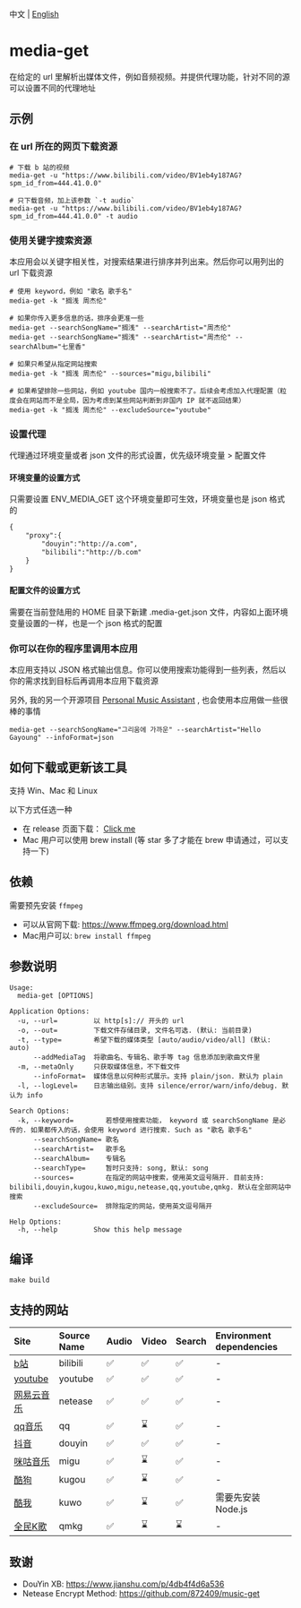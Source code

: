 中文 | [English](./README_en.md)

# media-get
在给定的 url 里解析出媒体文件，例如音频视频。并提供代理功能，针对不同的源可以设置不同的代理地址

## 示例
### 在 url 所在的网页下载资源
```shell
# 下载 b 站的视频
media-get -u "https://www.bilibili.com/video/BV1eb4y187AG?spm_id_from=444.41.0.0"

# 只下载音频，加上该参数 `-t audio`
media-get -u "https://www.bilibili.com/video/BV1eb4y187AG?spm_id_from=444.41.0.0" -t audio
```
### 使用关键字搜索资源

本应用会以关键字相关性，对搜索结果进行排序并列出来。然后你可以用列出的 url 下载资源
```shell
# 使用 keyword，例如 "歌名 歌手名"
media-get -k "搁浅 周杰伦" 

# 如果你传入更多信息的话，排序会更准一些
media-get --searchSongName="搁浅" --searchArtist="周杰伦" 
media-get --searchSongName="搁浅" --searchArtist="周杰伦" --searchAlbum="七里香"

# 如果只希望从指定网站搜索
media-get -k "搁浅 周杰伦" --sources="migu,bilibili"

# 如果希望排除一些网站，例如 youtube 国内一般搜索不了。后续会考虑加入代理配置（粒度会在网站而不是全局，因为考虑到某些网站判断到非国内 IP 就不返回结果）
media-get -k "搁浅 周杰伦" --excludeSource="youtube"
```

### 设置代理
代理通过环境变量或者 json 文件的形式设置，优先级环境变量 > 配置文件

#### 环境变量的设置方式
只需要设置 ENV_MEDIA_GET 这个环境变量即可生效，环境变量也是 json 格式的
```markdown
{
    "proxy":{
        "douyin":"http://a.com",
        "bilibili":"http://b.com"
    }
}
```
#### 配置文件的设置方式
需要在当前登陆用的 HOME 目录下新建 .media-get.json 文件，内容如上面环境变量设置的一样，也是一个 json 格式的配置

### 你可以在你的程序里调用本应用
本应用支持以 JSON 格式输出信息。你可以使用搜索功能得到一些列表，然后以你的需求找到目标后再调用本应用下载资源

另外, 我的另一个开源项目 [Personal Music Assistant](https://github.com/foamzou/personal-music-assistant) , 也会使用本应用做一些很棒的事情
```shell
media-get --searchSongName="그리움에 가까운" --searchArtist="Hello Gayoung" --infoFormat=json 
```

## 如何下载或更新该工具
支持 Win、Mac 和 Linux

以下方式任选一种
- 在 release 页面下载： [Click me](https://github.com/foamzou/media-get/releases)
- Mac 用户可以使用 brew install (等 star 多了才能在 brew 申请通过，可以支持一下)

## 依赖
需要预先安装 `ffmpeg`
- 可以从官网下载: https://www.ffmpeg.org/download.html
- Mac用户可以: `brew install ffmpeg`

## 参数说明
```shell
Usage:
  media-get [OPTIONS]

Application Options:
  -u, --url=         以 http[s]:// 开头的 url
  -o, --out=         下载文件存储目录, 文件名可选. (默认: 当前目录)
  -t, --type=        希望下载的媒体类型 [auto/audio/video/all] (默认: auto)
      --addMediaTag  将歌曲名、专辑名、歌手等 tag 信息添加到歌曲文件里
  -m, --metaOnly     只获取媒体信息，不下载文件
      --infoFormat=  媒体信息以何种形式展示。支持 plain/json. 默认为 plain
  -l, --logLevel=    日志输出级别。支持 silence/error/warn/info/debug. 默认为 info

Search Options:
  -k, --keyword=        若想使用搜索功能， keyword 或 searchSongName 是必传的. 如果都传入的话，会使用 keyword 进行搜索. Such as "歌名 歌手名"
      --searchSongName= 歌名
      --searchArtist=   歌手名
      --searchAlbum=    专辑名
      --searchType=     暂时只支持: song, 默认: song
      --sources=        在指定的网站中搜索，使用英文逗号隔开. 目前支持: bilibili,douyin,kugou,kuwo,migu,netease,qq,youtube,qmkg. 默认在全部网站中搜索
      --excludeSource=  排除指定的网站，使用英文逗号隔开

Help Options:
  -h, --help         Show this help message
```

## 编译
```shell
make build
```

## 支持的网站
Site | Source Name | Audio | Video | Search | Environment dependencies
:------------ | :------------- | :------------- | :------------- | :------------- | :-------------
[b站](https://www.bilibili.com/) | bilibili | ✅ | ✅ | ✅ | -
[youtube](https://www.youtube.com/) |youtube | ✅ | ✅ | ✅| -
[网易云音乐](https://music.163.com/) |netease | ✅ | ✅ | ✅ | -
[qq音乐](https://y.qq.com/) | qq |✅ | ⌛ | ✅ | -
[抖音](https://www.douyin.com/) | douyin |✅ | ✅  | ✅ | -
[咪咕音乐](https://music.migu.cn/) |migu | ✅ | ⌛ | ✅ | -
[酷狗](https://www.kugou.com/) |kugou | ✅ | ⌛ | ✅ | -
[酷我](https://www.kuwo.cn/) | kuwo |✅ | ⌛ | ✅ | 需要先安装 Node.js
[全民K歌](https://kg.qq.com/) | qmkg |✅ | ⌛ | ⌛ | -


## 致谢
- DouYin XB: https://www.jianshu.com/p/4db4f4d6a536
- Netease Encrypt Method: https://github.com/872409/music-get

